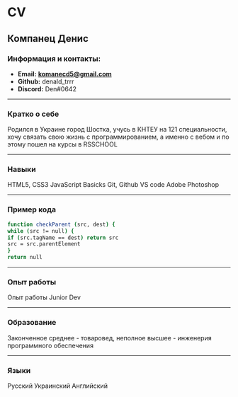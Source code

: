 # CV
## Компанец Денис
### Информация и контакты:
* **Email:** **komanecd5@gmail.com**
* **Github:** denald_trrr
* **Discord:** Den#0642

---

### Кратко о себе
Родился в Украине город Шостка, учусь в КНТЕУ на 121 специальности, хочу связать свою
жизнь с программированием, а именно с вебом и по этому пошел на курсы в RSSCHOOL

---

### Навыки

HTML5, CSS3
JavaScript Basicks
Git, Github
VS code
Adobe Photoshop
  
---

### Пример кода

```sh
function checkParent (src, dest) {
while (src != null) {
if (src.tagName == dest) return src
src = src.parentElement
}
return null
```
---

###  Опыт работы

Опыт работы Junior Dev

---

###  Образование

Законченное среднее - товаровед, неполное высшее - инженерия программного обеспечения
 
---

###  Языки

Русский
Украинский
Английский
